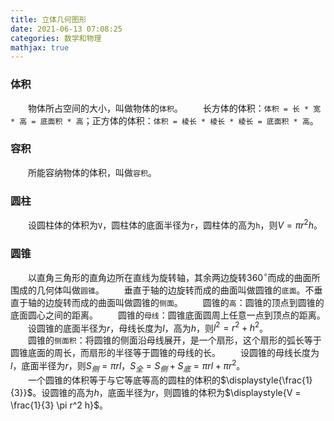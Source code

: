 ```yaml
---
title: 立体几何图形
date: 2021-06-13 07:08:25
categories: 数学和物理
mathjax: true
---
```

### 体积

&emsp;&emsp;物体所占空间的大小，叫做物体的`体积`。<!--more-->
&emsp;&emsp;长方体的体积：`体积 = 长 * 宽 * 高 = 底面积 * 高`；正方体的体积：`体积 = 棱长 * 棱长 * 棱长 = 底面积 * 高`。

### 容积

&emsp;&emsp;所能容纳物体的体积，叫做`容积`。

### 圆柱

&emsp;&emsp;设圆柱体的体积为`V`，圆柱体的底面半径为`r`，圆柱体的高为`h`，则$V = \pi r^{2} h$。

### 圆锥

&emsp;&emsp;以直角三角形的直角边所在直线为旋转轴，其余两边旋转$360^{\circ}$而成的曲面所围成的几何体叫做`圆锥`。
&emsp;&emsp;垂直于轴的边旋转而成的曲面叫做圆锥的`底面`。不垂直于轴的边旋转而成的曲面叫做圆锥的`侧面`。
&emsp;&emsp;圆锥的`高`：圆锥的顶点到圆锥的底面圆心之间的距离。
&emsp;&emsp;圆锥的`母线`：圆锥底面圆周上任意一点到顶点的距离。
&emsp;&emsp;设圆锥的底面半径为$r$，母线长度为$l$，高为$h$，则$l^2 = r^2 + h^2$。<br>
&emsp;&emsp;圆锥的`侧面积`：将圆锥的侧面沿母线展开，是一个扇形，这个扇形的弧长等于圆锥底面的周长，而扇形的半径等于圆锥的母线的长。
&emsp;&emsp;设圆锥的母线长度为$l$，底面半径为$r$，则$S_{侧} = \pi rl$，$S_{全} = S_{侧} + S_{底} = \pi rl + \pi r^2$。<br>
&emsp;&emsp;一个圆锥的体积等于与它等底等高的圆柱的体积的$\displaystyle{\frac{1}{3}}$。设圆锥的高为$h$，底面半径为$r$，则圆锥的体积为$\displaystyle{V = \frac{1}{3} \pi r^2 h}$。